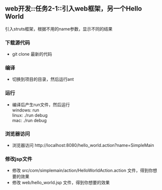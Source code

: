 ## web开发::任务2-1::引入web框架，另一个Hello World

引入struts框架，根据不用的name参数，显示不同的结果

### 下载源代码
* git clone 最新的代码

### 编译
* 切换到项目的目录，然后运行ant

### 运行
* 编译后产生run文件，然后运行 <br>
windows: run <br>
linux: ./run debug <br>
mac: ./run debug <br>

### 浏览器访问
* 浏览器访问 http://localhost:8080/hello_world.action?name=SimpleMain

### 修改jsp文件
* 修改 src/com/simplemain/action/HelloWorldAction.action 文件，得到你想要的效果
* 修改 web/hello_world.jsp 文件，得到你想要的效果
